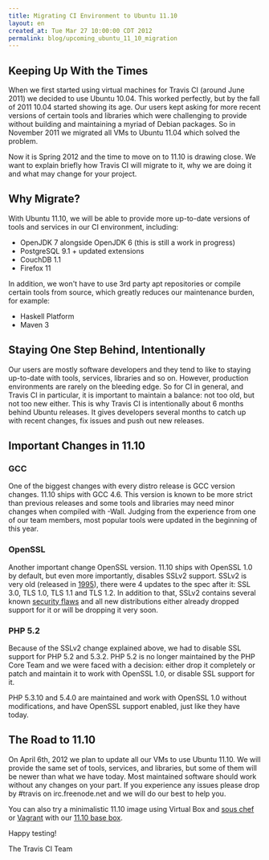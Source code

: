 ```yaml
---
title: Migrating CI Environment to Ubuntu 11.10
layout: en
created_at: Tue Mar 27 10:00:00 CDT 2012
permalink: blog/upcoming_ubuntu_11_10_migration
---
```


## Keeping Up With the Times

When we first started using virtual machines for Travis CI (around June 2011) we decided to use Ubuntu 10.04. This worked perfectly, but by the fall of 2011 10.04 started showing its age. Our users kept asking for more recent versions of certain tools and libraries which were challenging to provide without building and maintaining a myriad of Debian packages. So in November 2011 we migrated all VMs to Ubuntu 11.04 which solved the problem.

Now it is Spring 2012 and the time to move on to 11.10 is drawing close. We want to explain briefly how Travis CI will migrate to it, why we are doing it and what may change for your project.


## Why Migrate?

With Ubuntu 11.10, we will be able to provide more up-to-date versions of tools and services in our CI environment, including:

 * OpenJDK 7 alongside OpenJDK 6 (this is still a work in progress)
 * PostgreSQL 9.1 + updated extensions
 * CouchDB 1.1
 * Firefox 11

In addition, we won't have to use 3rd party apt repositories or compile certain tools from source, which greatly reduces our maintenance burden, for example:

 * Haskell Platform
 * Maven 3


## Staying One Step Behind, Intentionally

Our users are mostly software developers and they tend to like to staying up-to-date with tools, services, libraries and so on. However, production environments are rarely on the bleeding edge. So for CI in general, and Travis CI in particular, it is important to maintain a balance: not too old, but not too new either. This is why Travis CI is intentionally about 6 months behind Ubuntu releases. It gives developers several months to catch up with recent changes, fix issues and push out new releases.



## Important Changes in 11.10

### GCC

One of the biggest changes with every distro release is GCC version changes. 11.10 ships with GCC 4.6. This version is known to be more strict than previous releases and some tools and libraries may need minor changes when compiled with -Wall. Judging from the experience from one of our team members, most popular tools were updated in the beginning of this year.


### OpenSSL

Another important change OpenSSL version. 11.10 ships with OpenSSL 1.0 by default, but even more importantly,
disables SSLv2 support. SSLv2 is very old (released in [1995](http://youtu.be/N6voHeEa3ig)), there were 4 updates to the spec after it: SSL 3.0, TLS 1.0, TLS 1.1 and TLS 1.2. In addition to that, SSLv2 contains several known [security flaws](http://en.wikipedia.org/wiki/Secure_Socket_Layer#cite_note-5)
and all new distributions either already dropped support for it or will be dropping it very soon.


### PHP 5.2

Because of the SSLv2 change explained above, we had to disable SSL support for PHP 5.2 and 5.3.2. PHP 5.2 is no longer maintained by the PHP Core Team and we were faced with a decision: either drop it completely or patch and maintain it to work with OpenSSL 1.0, or disable SSL support for it.

PHP 5.3.10 and 5.4.0 are maintained and work with OpenSSL 1.0 without modifications, and have OpenSSL support enabled, just like they have today.


## The Road to 11.10

On April 6th, 2012 we plan to update all our VMs to use Ubuntu 11.10. We will provide the same set of tools, services, and libraries, but some of them will be newer than what we have today. Most maintained software should work without any changes on your part. If you experience any issues please drop by #travis on irc.freenode.net and we will do our best to help you.

You can also try a minimalistic 11.10 image using Virtual Box and [sous chef](https://github.com/michaelklishin/sous-chef) or [Vagrant](http://vagrantup.com)
with our [11.10 base box](http://files.travis-ci.org/boxes/bases/oneiric32_base.box).


Happy testing!


The Travis CI Team

